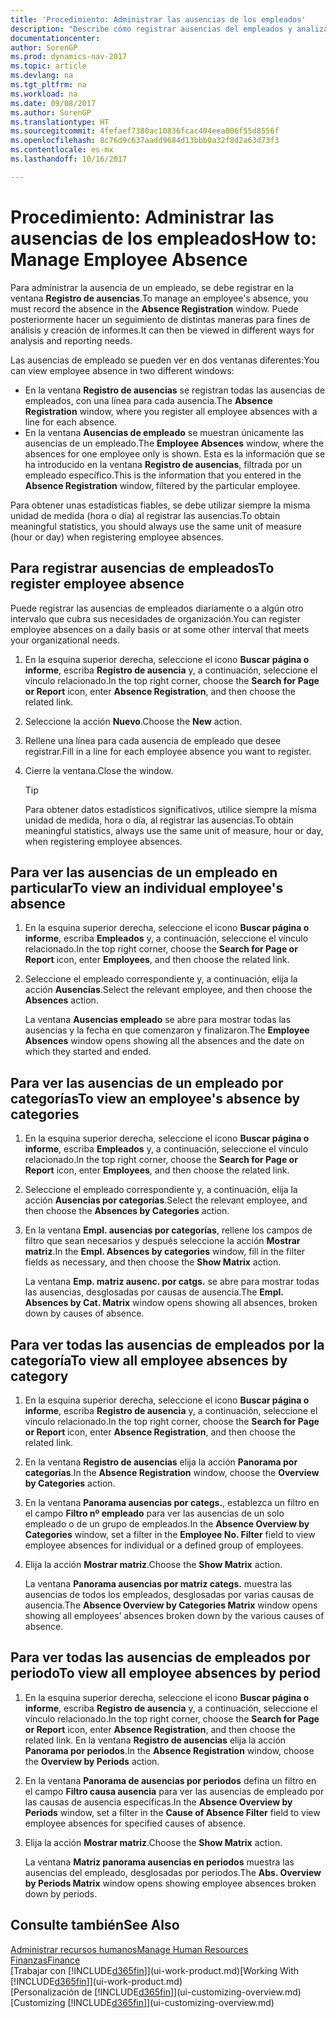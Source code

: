 ```yaml
---
title: 'Procedimiento: Administrar las ausencias de los empleados'
description: "Describe cómo registrar ausencias del empleados y analizar las estadísticas de las ausencias."
documentationcenter: 
author: SorenGP
ms.prod: dynamics-nav-2017
ms.topic: article
ms.devlang: na
ms.tgt_pltfrm: na
ms.workload: na
ms.date: 09/08/2017
ms.author: SorenGP
ms.translationtype: HT
ms.sourcegitcommit: 4fefaef7380ac10836fcac404eea006f55d8556f
ms.openlocfilehash: 8c76d9c637aadd9684d13bbb0a32f8d2a63d73f3
ms.contentlocale: es-mx
ms.lasthandoff: 10/16/2017

---
```

# <a name="how-to-manage-employee-absence"></a><span data-ttu-id="0cf43-103">Procedimiento: Administrar las ausencias de los empleados</span><span class="sxs-lookup"><span data-stu-id="0cf43-103">How to: Manage Employee Absence</span></span>
<span data-ttu-id="0cf43-104">Para administrar la ausencia de un empleado, se debe registrar en la ventana **Registro de ausencias**.</span><span class="sxs-lookup"><span data-stu-id="0cf43-104">To manage an employee's absence, you must record the absence in the **Absence Registration** window.</span></span> <span data-ttu-id="0cf43-105">Puede posteriormente hacer un seguimiento de distintas maneras para fines de análisis y creación de informes.</span><span class="sxs-lookup"><span data-stu-id="0cf43-105">It can then be viewed in different ways for analysis and reporting needs.</span></span>

<span data-ttu-id="0cf43-106">Las ausencias de empleado se pueden ver en dos ventanas diferentes:</span><span class="sxs-lookup"><span data-stu-id="0cf43-106">You can view employee absence in two different windows:</span></span>

* <span data-ttu-id="0cf43-107">En la ventana **Registro de ausencias** se registran todas las ausencias de empleados, con una línea para cada ausencia.</span><span class="sxs-lookup"><span data-stu-id="0cf43-107">The **Absence Registration** window, where you register all employee absences with a line for each absence.</span></span>
* <span data-ttu-id="0cf43-108">En la ventana **Ausencias de empleado** se muestran únicamente las ausencias de un empleado.</span><span class="sxs-lookup"><span data-stu-id="0cf43-108">The **Employee Absences** window, where the absences for one employee only is shown.</span></span> <span data-ttu-id="0cf43-109">Esta es la información que se ha introducido en la ventana **Registro de ausencias**, filtrada por un empleado específico.</span><span class="sxs-lookup"><span data-stu-id="0cf43-109">This is the information that you entered in the **Absence Registration** window, filtered by the particular employee.</span></span>

<span data-ttu-id="0cf43-110">Para obtener unas estadísticas fiables, se debe utilizar siempre la misma unidad de medida (hora o día) al registrar las ausencias.</span><span class="sxs-lookup"><span data-stu-id="0cf43-110">To obtain meaningful statistics, you should always use the same unit of measure (hour or day) when registering employee absences.</span></span>

## <a name="to-register-employee-absence"></a><span data-ttu-id="0cf43-111">Para registrar ausencias de empleados</span><span class="sxs-lookup"><span data-stu-id="0cf43-111">To register employee absence</span></span>
<span data-ttu-id="0cf43-112">Puede registrar las ausencias de empleados diariamente o a algún otro intervalo que cubra sus necesidades de organización.</span><span class="sxs-lookup"><span data-stu-id="0cf43-112">You can register employee absences on a daily basis or at some other interval that meets your organizational needs.</span></span>

1. <span data-ttu-id="0cf43-113">En la esquina superior derecha, seleccione el icono **Buscar página o informe**, escriba **Registro de ausencia** y, a continuación, seleccione el vínculo relacionado.</span><span class="sxs-lookup"><span data-stu-id="0cf43-113">In the top right corner, choose the **Search for Page or Report** icon, enter **Absence Registration**, and then choose the related link.</span></span>
2. <span data-ttu-id="0cf43-114">Seleccione la acción **Nuevo**.</span><span class="sxs-lookup"><span data-stu-id="0cf43-114">Choose the **New** action.</span></span>
3. <span data-ttu-id="0cf43-115">Rellene una línea para cada ausencia de empleado que desee registrar.</span><span class="sxs-lookup"><span data-stu-id="0cf43-115">Fill in a line for each employee absence you want to register.</span></span>
4. <span data-ttu-id="0cf43-116">Cierre la ventana.</span><span class="sxs-lookup"><span data-stu-id="0cf43-116">Close the window.</span></span>

    > [!Tip]
    > <span data-ttu-id="0cf43-117">Para obtener datos estadísticos significativos, utilice siempre la misma unidad de medida, hora o día, al registrar las ausencias.</span><span class="sxs-lookup"><span data-stu-id="0cf43-117">To obtain meaningful statistics, always use the same unit of measure, hour or day, when registering employee absences.</span></span>

## <a name="to-view-an-individual-employees-absence"></a><span data-ttu-id="0cf43-118">Para ver las ausencias de un empleado en particular</span><span class="sxs-lookup"><span data-stu-id="0cf43-118">To view an individual employee's absence</span></span>
1. <span data-ttu-id="0cf43-119">En la esquina superior derecha, seleccione el icono **Buscar página o informe**, escriba **Empleados** y, a continuación, seleccione el vínculo relacionado.</span><span class="sxs-lookup"><span data-stu-id="0cf43-119">In the top right corner, choose the **Search for Page or Report** icon, enter **Employees**, and then choose the related link.</span></span>
2. <span data-ttu-id="0cf43-120">Seleccione el empleado correspondiente y, a continuación, elija la acción **Ausencias**.</span><span class="sxs-lookup"><span data-stu-id="0cf43-120">Select the relevant employee, and then choose the **Absences** action.</span></span>

    <span data-ttu-id="0cf43-121">La ventana **Ausencias empleado** se abre para mostrar todas las ausencias y la fecha en que comenzaron y finalizaron.</span><span class="sxs-lookup"><span data-stu-id="0cf43-121">The **Employee Absences** window opens showing all the absences and the date on which they started and ended.</span></span>

## <a name="to-view-an-employees-absence-by-categories"></a><span data-ttu-id="0cf43-122">Para ver las ausencias de un empleado por categorías</span><span class="sxs-lookup"><span data-stu-id="0cf43-122">To view an employee's absence by categories</span></span>
1. <span data-ttu-id="0cf43-123">En la esquina superior derecha, seleccione el icono **Buscar página o informe**, escriba **Empleados** y, a continuación, seleccione el vínculo relacionado.</span><span class="sxs-lookup"><span data-stu-id="0cf43-123">In the top right corner, choose the **Search for Page or Report** icon, enter **Employees**, and then choose the related link.</span></span>
2. <span data-ttu-id="0cf43-124">Seleccione el empleado correspondiente y, a continuación, elija la acción **Ausencias por categorías**.</span><span class="sxs-lookup"><span data-stu-id="0cf43-124">Select the relevant employee, and then choose the **Absences by Categories** action.</span></span>
3. <span data-ttu-id="0cf43-125">En la ventana **Empl. ausencias por categorías**, rellene los campos de filtro que sean necesarios y después seleccione la acción **Mostrar matriz**.</span><span class="sxs-lookup"><span data-stu-id="0cf43-125">In the **Empl. Absences by categories** window, fill in the filter fields as necessary, and then choose the **Show Matrix** action.</span></span>

    <span data-ttu-id="0cf43-126">La ventana **Emp. matriz ausenc. por catgs.** se abre para mostrar todas las ausencias, desglosadas por causas de ausencia.</span><span class="sxs-lookup"><span data-stu-id="0cf43-126">The **Empl. Absences by Cat. Matrix** window opens showing all absences, broken down by causes of absence.</span></span>

## <a name="to-view-all-employee-absences-by-category"></a><span data-ttu-id="0cf43-127">Para ver todas las ausencias de empleados por la categoría</span><span class="sxs-lookup"><span data-stu-id="0cf43-127">To view all employee absences by category</span></span>
1. <span data-ttu-id="0cf43-128">En la esquina superior derecha, seleccione el icono **Buscar página o informe**, escriba **Registro de ausencia** y, a continuación, seleccione el vínculo relacionado.</span><span class="sxs-lookup"><span data-stu-id="0cf43-128">In the top right corner, choose the **Search for Page or Report** icon, enter **Absence Registration**, and then choose the related link.</span></span>
2. <span data-ttu-id="0cf43-129">En la ventana **Registro de ausencias** elija la acción **Panorama por categorías**.</span><span class="sxs-lookup"><span data-stu-id="0cf43-129">In the **Absence Registration** window, choose the **Overview by Categories** action.</span></span>
3. <span data-ttu-id="0cf43-130">En la ventana **Panorama ausencias por categs.**, establezca un filtro en el campo **Filtro nº empleado** para ver las ausencias de un solo empleado o de un grupo de empleados.</span><span class="sxs-lookup"><span data-stu-id="0cf43-130">In the **Absence Overview by Categories** window, set a filter in the **Employee No. Filter** field to view employee absences for individual or a defined group of employees.</span></span>
4. <span data-ttu-id="0cf43-131">Elija la acción **Mostrar matriz**.</span><span class="sxs-lookup"><span data-stu-id="0cf43-131">Choose the **Show Matrix** action.</span></span>

    <span data-ttu-id="0cf43-132">La ventana **Panorama ausencias por matriz categs.** muestra las ausencias de todos los empleados, desglosadas por varias causas de ausencia.</span><span class="sxs-lookup"><span data-stu-id="0cf43-132">The **Absence Overview by Categories Matrix** window opens showing all employees’ absences broken down by the various causes of absence.</span></span>

## <a name="to-view-all-employee-absences-by-period"></a><span data-ttu-id="0cf43-133">Para ver todas las ausencias de empleados por periodo</span><span class="sxs-lookup"><span data-stu-id="0cf43-133">To view all employee absences by period</span></span>
1. <span data-ttu-id="0cf43-134">En la esquina superior derecha, seleccione el icono **Buscar página o informe**, escriba **Registro de ausencia** y, a continuación, seleccione el vínculo relacionado.</span><span class="sxs-lookup"><span data-stu-id="0cf43-134">In the top right corner, choose the **Search for Page or Report** icon, enter **Absence Registration**, and then choose the related link.</span></span>
   <span data-ttu-id="0cf43-135">En la ventana **Registro de ausencias** elija la acción **Panorama por periodos**.</span><span class="sxs-lookup"><span data-stu-id="0cf43-135">In the **Absence Registration** window, choose the **Overview by Periods** action.</span></span>
2. <span data-ttu-id="0cf43-136">En la ventana **Panorama de ausencias por periodos** defina un filtro en el campo **Filtro causa ausencia** para ver las ausencias de empleado por las causas de ausencia específicas.</span><span class="sxs-lookup"><span data-stu-id="0cf43-136">In the **Absence Overview by Periods** window, set a filter in the **Cause of Absence Filter** field to view employee absences for specified causes of absence.</span></span>
3. <span data-ttu-id="0cf43-137">Elija la acción **Mostrar matriz**.</span><span class="sxs-lookup"><span data-stu-id="0cf43-137">Choose the **Show Matrix** action.</span></span>

    <span data-ttu-id="0cf43-138">La ventana **Matriz panorama ausencias en periodos** muestra las ausencias del empleado, desglosadas por periodos.</span><span class="sxs-lookup"><span data-stu-id="0cf43-138">The **Abs. Overview by Periods Matrix** window opens showing employee absences broken down by periods.</span></span>

## <a name="see-also"></a><span data-ttu-id="0cf43-139">Consulte también</span><span class="sxs-lookup"><span data-stu-id="0cf43-139">See Also</span></span>
[<span data-ttu-id="0cf43-140">Administrar recursos humanos</span><span class="sxs-lookup"><span data-stu-id="0cf43-140">Manage Human Resources</span></span>](hr-manage-human-resources.md)  
[<span data-ttu-id="0cf43-141">Finanzas</span><span class="sxs-lookup"><span data-stu-id="0cf43-141">Finance</span></span>](finance.md)  
<span data-ttu-id="0cf43-142">[Trabajar con [!INCLUDE[d365fin](includes/d365fin_md.md)]](ui-work-product.md)</span><span class="sxs-lookup"><span data-stu-id="0cf43-142">[Working With [!INCLUDE[d365fin](includes/d365fin_md.md)]](ui-work-product.md)</span></span>  
<span data-ttu-id="0cf43-143">[Personalización de [!INCLUDE[d365fin](includes/d365fin_md.md)]](ui-customizing-overview.md)</span><span class="sxs-lookup"><span data-stu-id="0cf43-143">[Customizing [!INCLUDE[d365fin](includes/d365fin_md.md)]](ui-customizing-overview.md)</span></span>

